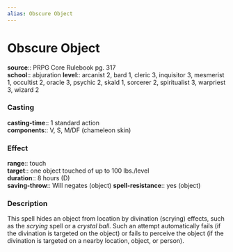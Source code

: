 ```yaml
---
alias: Obscure Object
---
```


# Obscure Object 

**source**:: PRPG Core Rulebook pg. 317  
**school**:: abjuration
**level**:: arcanist 2, bard 1, cleric 3, inquisitor 3, mesmerist 1, occultist 2, oracle 3, psychic 2, skald 1, sorcerer 2, spiritualist 3, warpriest 3, wizard 2

### Casting 

**casting-time**:: 1 standard action  
**components**:: V, S, M/DF (chameleon skin)

### Effect 

**range**:: touch  
**target**:: one object touched of up to 100 lbs./level  
**duration**:: 8 hours (D)  
**saving-throw**:: Will negates (object)
**spell-resistance**:: yes (object)

### Description 

This spell hides an object from location by divination (scrying) effects, such as the *scrying* spell or a *crystal ball*. Such an attempt automatically fails (if the divination is targeted on the object) or fails to perceive the object (if the divination is targeted on a nearby location, object, or person).
